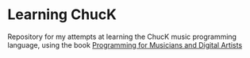 # Learning ChucK

Repository for my attempts at learning the ChucK music programming language, using the book [Programming for Musicians and Digital Artists](https://manning.com/books/programming-for-musicians-and-digital-artists)
